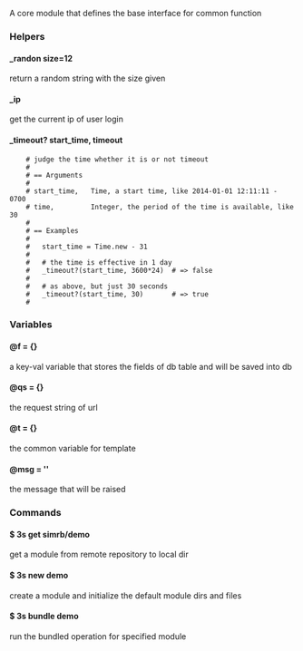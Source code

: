 A core module that defines the base interface for common function

### Helpers

#### _randon size=12

return a random string with the size given

#### _ip

get the current ip of user login

#### _timeout? start_time, timeout

```
	# judge the time whether it is or not timeout
	#
	# == Arguments
	#
	# start_time, 	Time, a start time, like 2014-01-01 12:11:11 - 0700
	# time, 		Integer, the period of the time is available, like 30
	#
	# == Examples
	#
	# 	start_time = Time.new - 31
	#
	#	# the time is effective in 1 day
	# 	_timeout?(start_time, 3600*24) 	# => false
	#
	#	# as above, but just 30 seconds
	# 	_timeout?(start_time, 30) 		# => true
	#
```

### Variables

#### @f = {}

a key-val variable that stores the fields of db table and will be saved into db

#### @qs = {}

the request string of url

#### @t = {}

the common variable for template

#### @msg = ''

the message that will be raised 


### Commands

#### $ 3s get simrb/demo

get a module from remote repository to local dir

#### $ 3s new demo

create a module and initialize the default module dirs and files

#### $ 3s bundle demo

run the bundled operation for specified module

